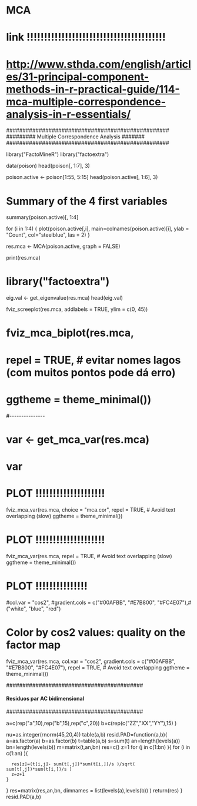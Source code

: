 # MCA
# link !!!!!!!!!!!!!!!!!!!!!!!!!!!!!!!!!!!!!!!!
# http://www.sthda.com/english/articles/31-principal-component-methods-in-r-practical-guide/114-mca-multiple-correspondence-analysis-in-r-essentials/

##################################################
######### Multiple Correspondence Analysis #######
##################################################

library("FactoMineR")
library("factoextra")

data(poison)
head(poison[, 1:7], 3)

poison.active <- poison[1:55, 5:15]
head(poison.active[, 1:6], 3)

# Summary of the 4 first variables
summary(poison.active)[, 1:4]

for (i in 1:4) {
  plot(poison.active[,i], main=colnames(poison.active)[i],
       ylab = "Count", col="steelblue", las = 2)
}

res.mca <- MCA(poison.active, graph = FALSE)

print(res.mca)


#  library("factoextra")

eig.val <- get_eigenvalue(res.mca)
head(eig.val)

fviz_screeplot(res.mca, addlabels = TRUE, ylim = c(0, 45))


# fviz_mca_biplot(res.mca, 
#                repel = TRUE, # evitar nomes lagos (com muitos pontos pode dá erro)
#                ggtheme = theme_minimal())
#---------------
# var <- get_mca_var(res.mca)
# var

# PLOT !!!!!!!!!!!!!!!!!!!!
fviz_mca_var(res.mca, choice = "mca.cor", 
             repel = TRUE, # Avoid text overlapping (slow)
             ggtheme = theme_minimal())

# PLOT !!!!!!!!!!!!!!!!!!!!
fviz_mca_var(res.mca, 
             repel = TRUE, # Avoid text overlapping (slow)
             ggtheme = theme_minimal())

# PLOT !!!!!!!!!!!!!!!
#col.var = "cos2",
#gradient.cols = c("#00AFBB", "#E7B800", "#FC4E07"),# ("white", "blue", "red")
# Color by cos2 values: quality on the factor map

fviz_mca_var(res.mca, col.var = "cos2",
             gradient.cols = c("#00AFBB", "#E7B800", "#FC4E07"), 
             repel = TRUE, # Avoid text overlapping
             ggtheme = theme_minimal())

##########################################
#### Residuos par AC bidimensional #######
##########################################

a=c(rep("a",10),rep("b",15),rep("c",20))
b=c(rep(c("ZZ","XX","YY"),15) )

nu=as.integer(rnorm(45,20,4))
table(a,b)
resid.PAD=function(a,b){
  a=as.factor(a)
  b=as.factor(b)
  t=table(a,b)
  s=sum(t)
  an=length(levels(a))
  bn=length(levels(b))
  m=matrix(t,an,bn)
  res=c()
  z=1
  for (j in c(1:bn) ){
    for (i in c(1:an) ){
      
      res[z]=(t[i,j]- sum(t[,j])*sum(t[i,])/s )/sqrt( sum(t[,j])*sum(t[i,])/s )
      z=z+1
    }
  }
  res=matrix(res,an,bn,  dimnames = list(levels(a),levels(b)) )
  return(res)
}
resid.PAD(a,b)
